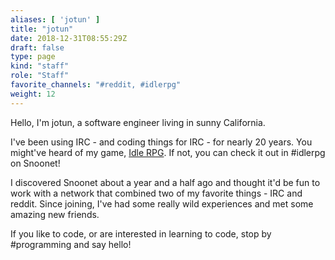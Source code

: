 ```yaml
---
aliases: [ 'jotun' ]
title: "jotun"
date: 2018-12-31T08:55:29Z
draft: false
type: page
kind: "staff"
role: "Staff"
favorite_channels: "#reddit, #idlerpg"
weight: 12
---
```


Hello, I'm jotun, a software engineer living in sunny California.

I've been using IRC - and coding things for IRC - for nearly 20 years. You might've heard of my game, <a href="http://idlerpg.net/">Idle RPG</a>. If not, you can check it out in #idlerpg on Snoonet!

I discovered Snoonet about a year and a half ago and thought it'd be fun to work with a network that combined two of my favorite things - IRC and reddit. Since joining, I've had some really wild experiences and met some amazing new friends.

If you like to code, or are interested in learning to code, stop by #programming and say hello!
